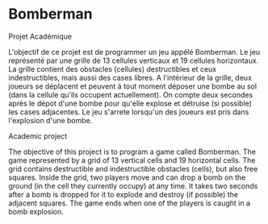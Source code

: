 # Bomberman
Projet Académique

L'objectif de ce projet est de programmer un jeu appélé Bomberman. Le jeu représenté par une grille de 13 cellules verticaux et 19 cellules horizontaux. La grille contient des obstacles (cellules) destructibles et ceux indestructibles, mais aussi des cases libres.
A l'intérieur de la grille, deux joueurs se déplacent et peuvent à tout moment déposer une bombe au sol (dans la cellule qu'ils occupent actuellement).
On compte deux secondes après le dépot d'une bombe pour qu'elle explose et détruise (si possible) les cases adjacentes.
Le jeu s'arrete lorsqu'un des joueurs est pris dans l'explosion d'une bombe.

Academic project

The objective of this project is to program a game called Bomberman. The game represented by a grid of 13 vertical cells and 19 horizontal cells. The grid contains destructible and indestructible obstacles (cells), but also free squares.
Inside the grid, two players move and can drop a bomb on the ground (in the cell they currently occupy) at any time.
It takes two seconds after a bomb is dropped for it to explode and destroy (if possible) the adjacent squares.
The game ends when one of the players is caught in a bomb explosion.
